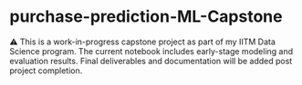 # purchase-prediction-ML-Capstone
⚠️ This is a work-in-progress capstone project as part of my IITM Data Science program. The current notebook includes early-stage modeling and evaluation results. Final deliverables and documentation will be added post project completion.
